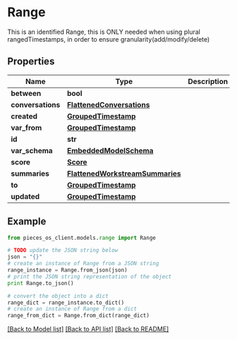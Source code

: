 # Range

This is an identified Range, this is ONLY needed when using plural rangedTimestamps, in order to ensure granularity(add/modify/delete)

## Properties
Name | Type | Description | Notes
------------ | ------------- | ------------- | -------------
**between** | **bool** |  | [optional] 
**conversations** | [**FlattenedConversations**](FlattenedConversations.md) |  | [optional] 
**created** | [**GroupedTimestamp**](GroupedTimestamp.md) |  | 
**var_from** | [**GroupedTimestamp**](GroupedTimestamp.md) |  | [optional] 
**id** | **str** |  | 
**var_schema** | [**EmbeddedModelSchema**](EmbeddedModelSchema.md) |  | [optional] 
**score** | [**Score**](Score.md) |  | [optional] 
**summaries** | [**FlattenedWorkstreamSummaries**](FlattenedWorkstreamSummaries.md) |  | [optional] 
**to** | [**GroupedTimestamp**](GroupedTimestamp.md) |  | [optional] 
**updated** | [**GroupedTimestamp**](GroupedTimestamp.md) |  | 

## Example

```python
from pieces_os_client.models.range import Range

# TODO update the JSON string below
json = "{}"
# create an instance of Range from a JSON string
range_instance = Range.from_json(json)
# print the JSON string representation of the object
print Range.to_json()

# convert the object into a dict
range_dict = range_instance.to_dict()
# create an instance of Range from a dict
range_from_dict = Range.from_dict(range_dict)
```
[[Back to Model list]](../README.md#documentation-for-models) [[Back to API list]](../README.md#documentation-for-api-endpoints) [[Back to README]](../README.md)


